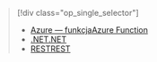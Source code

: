 > [!div class="op_single_selector"]
> * [<span data-ttu-id="ae233-101">Azure — funkcja</span><span class="sxs-lookup"><span data-stu-id="ae233-101">Azure Function</span></span>](../articles/media-services/media-services-dotnet-how-to-use-azure-functions.md)
> * [<span data-ttu-id="ae233-102">.NET</span><span class="sxs-lookup"><span data-stu-id="ae233-102">.NET</span></span>](../articles/media-services/media-services-dotnet-how-to-use.md)
> * [<span data-ttu-id="ae233-103">REST</span><span class="sxs-lookup"><span data-stu-id="ae233-103">REST</span></span>](../articles/media-services/media-services-rest-how-to-use.md)
>  
> 

